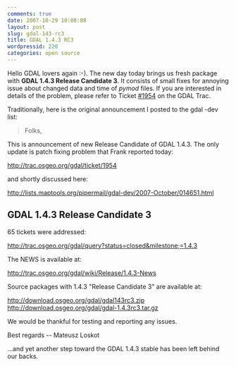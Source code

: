 ```yaml
---
comments: true
date: 2007-10-29 10:08:08
layout: post
slug: gdal-143-rc3
title: GDAL 1.4.3 RC3
wordpressid: 220
categories: open source
---
```


Hello GDAL lovers again :-). The new day today brings us fresh package with **GDAL 1.4.3 Release Candidate 3**. It consists of small fixes for annoying issue about changed data and time  of _pymod_ files. If you are interested in details of the problem, please refer to Ticket [#1954](http://trac.osgeo.org/gdal/ticket/1954) on the GDAL Trac.





Traditionally, here is the original announcement I posted to the gdal -dev list:



> Folks,

This is announcement of new Release Candidate of GDAL 1.4.3.
The only update is patch fixing problem that Frank reported today:

http://trac.osgeo.org/gdal/ticket/1954

and shortly discussed here:

http://lists.maptools.org/pipermail/gdal-dev/2007-October/014651.html



GDAL 1.4.3 Release Candidate 3
------------------------------

65 tickets were addressed:

http://trac.osgeo.org/gdal/query?status=closed&milestone;=1.4.3

The NEWS is available at:

http://trac.osgeo.org/gdal/wiki/Release/1.4.3-News

Source packages with 1.4.3 "Release Candidate 3" are available at:

http://download.osgeo.org/gdal/gdal143rc3.zip
http://download.osgeo.org/gdal/gdal-1.4.3rc3.tar.gz

We would be thankful for testing and reporting any issues.	

Best regards
-- Mateusz Loskot







...and yet another step toward the GDAL 1.4.3 stable has been left behind our backs.
